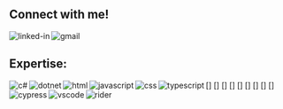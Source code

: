 ## Connect with me!
[<img align="left" alt="linked-in" src="https://img.shields.io/badge/linkedin-%230077B5.svg?&style=for-the-badge&logo=linkedin&logoColor=white" />](https://www.linkedin.com/in/dawidchorazy/)
[<img align="left" alt="gmail" src="https://img.shields.io/badge/Gmail-D14836?style=for-the-badge&logo=gmail&logoColor=white" />](mailto:dawid.chorazy03@gmail.com)
<br/>
## Expertise:
[<img align="left" alt="c#" src="https://img.shields.io/badge/C%23-239120?style=for-the-badge&logo=csharp&logoColor=white" />]
[<img align="left" alt="dotnet" src="https://img.shields.io/badge/.NET-512BD4?style=for-the-badge&logo=dotnet&logoColor=white" />]
[<img align="left" alt="html" src="https://img.shields.io/badge/HTML5-E34F26?style=for-the-badge&logo=html5&logoColor=white" />]
[<img align="left" alt="javascript" src="https://img.shields.io/badge/JavaScript-323330?style=for-the-badge&logo=javascript&logoColor=F7DF1E" />]
[<img align="left" alt="css" src="https://img.shields.io/badge/CSS3-1572B6?style=for-the-badge&logo=css3&logoColor=white" />]
[<img align="left" alt="typescript" src="https://img.shields.io/badge/TypeScript-007ACC?style=for-the-badge&logo=typescript&logoColor=white" />]
[<img align="left" alt="cypress" src="https://img.shields.io/badge/Cypress-17202C?style=for-the-badge&logo=cypress&logoColor=white" />]
[<img align="left" alt="vscode" src="https://img.shields.io/badge/VSCode-0078D4?style=for-the-badge&logo=visual%20studio%20code&logoColor=white" />]
[<img align="left" alt="rider" src="https://img.shields.io/badge/Rider-000000?style=for-the-badge&logo=Rider&logoColor=white
" />]
<br/>



